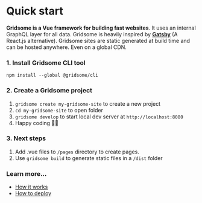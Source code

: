 # Quick start
**Gridsome is a Vue framework for building fast websites**. It uses an internal GraphQL layer for all data. Gridsome is heavily inspired by **[Gatsby](https://gatsbyjs.org)** (A React.js alternative). Gridsome sites are static generated at build time and can be hosted anywhere. Even on a global CDN.


### 1. Install Gridsome CLI tool
`npm install --global @gridsome/cli`

### 2. Create a Gridsome project
1. `gridsome create my-gridsome-site` to create a new project </li>
2. `cd my-gridsome-site` to open folder
3. `gridsome develop` to start local dev server at `http://localhost:8080`
4. Happy coding 🎉🙌

### 3. Next steps
1. Add .vue files to `/pages` directory to create pages.
2. Use `gridsome build` to generate static files in a `/dist` folder


### Learn more...

- [How it works](/docs/how-it-works)
- [How to deploy](/docs/deployment)